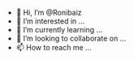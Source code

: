 - 👋 Hi, I’m @Ronibaiz
- 👀 I’m interested in ...
- 🌱 I’m currently learning ...
- 💞️ I’m looking to collaborate on ...
- 📫 How to reach me ...

<!---
Ronibaiz/Ronibaiz is a ✨ special ✨ repository because its `README.md` (this file) appears on your GitHub profile.
You can click the Preview link to take a look at your changes.
--->
